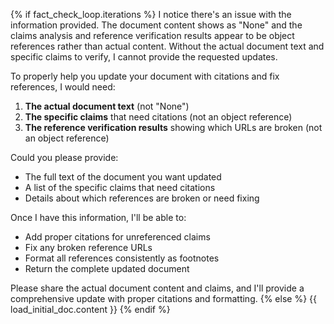 {% if fact_check_loop.iterations %}
I notice there's an issue with the information provided. The document content shows as "None" and the claims analysis and reference verification results appear to be object references rather than actual content. Without the actual document text and specific claims to verify, I cannot provide the requested updates.

To properly help you update your document with citations and fix references, I would need:

1. **The actual document text** (not "None")
2. **The specific claims** that need citations (not an object reference)
3. **The reference verification results** showing which URLs are broken (not an object reference)

Could you please provide:
- The full text of the document you want updated
- A list of the specific claims that need citations
- Details about which references are broken or need fixing

Once I have this information, I'll be able to:
- Add proper citations for unreferenced claims
- Fix any broken reference URLs
- Format all references consistently as footnotes
- Return the complete updated document

Please share the actual document content and claims, and I'll provide a comprehensive update with proper citations and formatting.
{% else %}
{{ load_initial_doc.content }}
{% endif %}
